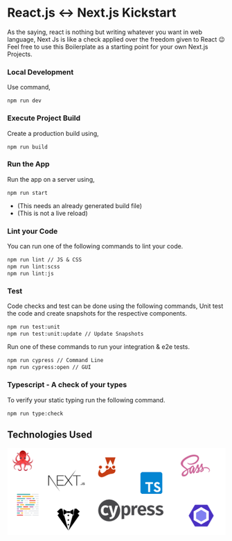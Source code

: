 # React.js <-> Next.js Kickstart
As the saying, react is nothing but writing whatever you want in web language, Next Js is like a check applied over the freedom given to React 😉
Feel free to use this Boilerplate as a starting point for your own Next.js Projects.

### Local Development
Use command,

```
npm run dev
```

### Execute Project Build
Create a production build using,

```
npm run build
```

### Run the App
Run the app on a server using,

```
npm run start
```

- (This needs an already generated build file)
- (This is not a live reload)

### Lint your Code
You can run one of the following commands to lint your code.

```
npm run lint // JS & CSS
npm run lint:scss
npm run lint:js
```

### Test
Code checks and test can be done using the following commands,
Unit test the code and create snapshots for the respective components.

```
npm run test:unit
npm run test:unit:update // Update Snapshots
```

Run one of these commands to run your integration & e2e tests.

```
npm run cypress // Command Line
npm run cypress:open // GUI
```

### Typescript - A check of your types
To verify your static typing run the following command.

```
npm run type:check
```

## Technologies Used
![Technologies](Technologies.png)

